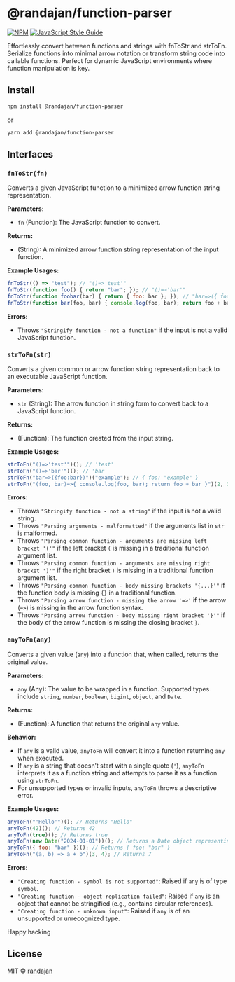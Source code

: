# @randajan/function-parser

[![NPM](https://img.shields.io/npm/v/@randajan/function-parser.svg)](https://www.npmjs.com/package/@randajan/function-parser) [![JavaScript Style Guide](https://img.shields.io/badge/code_style-standard-brightgreen.svg)](https://standardjs.com)

Effortlessly convert between functions and strings with fnToStr and strToFn. Serialize functions into minimal arrow notation or transform string code into callable functions. Perfect for dynamic JavaScript environments where function manipulation is key.

## Install

```bash
npm install @randajan/function-parser
```

or

```bash
yarn add @randajan/function-parser
```

## Interfaces

### `fnToStr(fn)`

Converts a given JavaScript function to a minimized arrow function string representation.

**Parameters:**
- `fn` (Function): The JavaScript function to convert.

**Returns:**
- (String): A minimized arrow function string representation of the input function.

**Example Usages:**
```javascript
fnToStr(() => "test"); // "()=>'test'"
fnToStr(function foo() { return "bar"; }); // "()=>'bar'"
fnToStr(function foobar(bar) { return { foo: bar }; }); // "bar=>({ foo: bar })"
fnToStr(function bar(foo, bar) { console.log(foo, bar); return foo + bar; }); // "(foo, bar)=>{console.log(foo, bar); return foo + bar;}"
```

**Errors:**
- Throws `"Stringify function - not a function"` if the input is not a valid JavaScript function.


### `strToFn(str)`

Converts a given common or arrow function string representation back to an executable JavaScript function.

**Parameters:**
- `str` (String): The arrow function in string form to convert back to a JavaScript function.

**Returns:**
- (Function): The function created from the input string.

**Example Usages:**
```javascript
strToFn("()=>'test'")(); // 'test'
strToFn("()=>'bar'")(); // 'bar'
strToFn("bar=>({foo:bar})")("example"); // { foo: "example" }
strToFn("(foo, bar)=>{ console.log(foo, bar); return foo + bar }")(2, 3); // Logs 2, 3 and returns 5
```

**Errors:**
- Throws `"Stringify function - not a string"` if the input is not a valid string.
- Throws `"Parsing arguments - malformatted"` if the arguments list in `str` is malformed.
- Throws `"Parsing common function - arguments are missing left bracket '('"` if the left bracket `(` is missing in a traditional function argument list.
- Throws `"Parsing common function - arguments are missing right bracket ')'"` if the right bracket `)` is missing in a traditional function argument list.
- Throws `"Parsing common function - body missing brackets '{...}'"` if the function body is missing `{}` in a traditional function.
- Throws `"Parsing arrow function - missing the arrow '=>'` if the arrow (`=>`) is missing in the arrow function syntax.
- Throws `"Parsing arrow function - body missing right bracket '}'"` if the body of the arrow function is missing the closing bracket `}`.


### `anyToFn(any)`

Converts a given value (`any`) into a function that, when called, returns the original value.

**Parameters:**
- `any` (Any): The value to be wrapped in a function. Supported types include `string`, `number`, `boolean`, `bigint`, `object`, and `Date`.

**Returns:**
- (Function): A function that returns the original `any` value.

**Behavior:**
- If `any` is a valid value, `anyToFn` will convert it into a function returning `any` when executed.
- If `any` is a string that doesn’t start with a single quote (`'`), `anyToFn` interprets it as a function string and attempts to parse it as a function using `strToFn`.
- For unsupported types or invalid inputs, `anyToFn` throws a descriptive error.

**Example Usages:**
```javascript
anyToFn("'Hello'")(); // Returns "Hello"
anyToFn(42)(); // Returns 42
anyToFn(true)(); // Returns true
anyToFn(new Date("2024-01-01"))(); // Returns a Date object representing 2024-01-01
anyToFn({ foo: "bar" })(); // Returns { foo: "bar" }
anyToFn("(a, b) => a + b")(3, 4); // Returns 7
```

**Errors:**
- `"Creating function - symbol is not supported"`: Raised if `any` is of type `symbol`.
- `"Creating function - object replication failed"`: Raised if `any` is an object that cannot be stringified (e.g., contains circular references).
- `"Creating function - unknown input"`: Raised if `any` is of an unsupported or unrecognized type.

Happy hacking

## License

MIT © [randajan](https://github.com/randajan)
